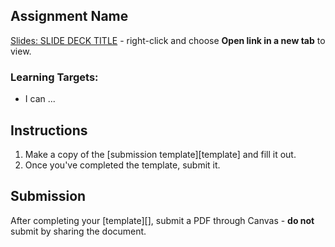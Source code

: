 [//]: # ( <p><iframe src="https://douglasurner.github.io/GDP2/units/1/assignments/U1.1-pong-in-unity/b-build/" width="100%" height="666px"></iframe></p> )

## Assignment Name

[slides]: 
[template]: 

[Slides: SLIDE DECK TITLE][slides] - right-click and choose **Open link in a new tab** to view.

### Learning Targets:

* I can ...

## Instructions

1. Make a copy of the [submission template][template] and fill it out.
1. Once you've completed the template, submit it.

## Submission

After completing your [template][], submit a PDF through Canvas - **do not** submit by sharing the document.
